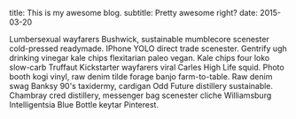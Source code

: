 title: This is my awesome blog.
subtitle: Pretty awesome right?
date: 2015-03-20

Lumbersexual wayfarers Bushwick, sustainable mumblecore scenester cold-pressed readymade. IPhone YOLO direct trade scenester. Gentrify ugh drinking vinegar kale chips flexitarian paleo vegan. Kale chips four loko slow-carb Truffaut Kickstarter wayfarers viral Carles High Life squid. Photo booth kogi vinyl, raw denim tilde forage banjo farm-to-table. Raw denim swag Banksy 90's taxidermy, cardigan Odd Future distillery sustainable. Chambray cred distillery, messenger bag scenester cliche Williamsburg Intelligentsia Blue Bottle keytar Pinterest.
